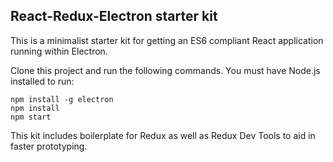 React-Redux-Electron starter kit
---------------------------------

This is a minimalist starter kit for getting an ES6 compliant React application running within Electron.

Clone this project and run the following commands. You must have Node.js installed to run:

    npm install -g electron
    npm install
    npm start

This kit includes boilerplate for Redux as well as Redux Dev Tools to aid in faster prototyping.
